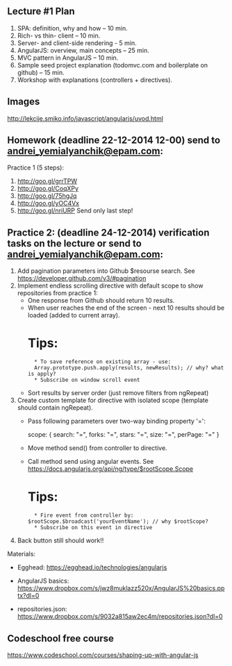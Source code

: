 ## Lecture #1 Plan

1. SPA: definition, why and how – 10 min.
2. Rich- vs thin- client – 10 min.
3. Server- and client-side rendering - 5 min.
4. AngularJS: overview, main concepts – 25 min.
5. MVC pattern in AngularJS – 10 min.
6. Sample seed project explanation (todomvc.com and boilerplate on github) – 15 min.
7. Workshop with explanations (controllers + directives).

## Images
http://lekcije.smiko.info/javascript/angularjs/uvod.html

## Homework (deadline 22-12-2014 12-00) send to andrei_yemialyanchik@epam.com:
Practice 1 (5 steps):

1. http://goo.gl/grrTPW
2. http://goo.gl/CoqXPy
3. http://goo.gl/75hgJq
4. http://goo.gl/yOC4Vx
5. http://goo.gl/nriURP
Send only last step!

## Practice 2: (deadline 24-12-2014) verification tasks on the lecture or send to andrei_yemialyanchik@epam.com:
1. Add pagination parameters into Github $resourse search. See https://developer.github.com/v3/#pagination
2. Implement endless scrolling directive with default scope to show repositories from practice 1:
    * One response from Github should return 10 results.
    * When user reaches the end of the screen - next 10 results should be loaded (added to current array).
        # Tips:
            * To save reference on existing array - use:
            Array.prototype.push.apply(results, newResults); // why? what is apply?
            * Subscribe on window scroll event
    * Sort results by server order (just remove filters from ngRepeat)
3. Create custom template for directive with isolated scope (template should contain  ngRepeat).
    * Pass following parameters over two-way binding property '=':
    
        scope: {
            search: "=",
            forks: "=",
            stars: "=",
            size: "=",
            perPage: "="
        }

    * Move method send() from controller to directive.
    * Call method send using angular events. See https://docs.angularjs.org/api/ng/type/$rootScope.Scope
        # Tips:
            * Fire event from controller by: $rootScope.$broadcast('yourEventName'); // why $rootScope?
            * Subscribe on this event in directive
4. Back button still should work!!

Materials:
* Egghead: https://egghead.io/technologies/angularjs

* AngularJS basics: https://www.dropbox.com/s/jwz8muklazz520x/AngularJS%20basics.pptx?dl=0
* repositories.json: https://www.dropbox.com/s/9032a815aw2ec4m/repositories.json?dl=0

## Codeschool free course
https://www.codeschool.com/courses/shaping-up-with-angular-js
